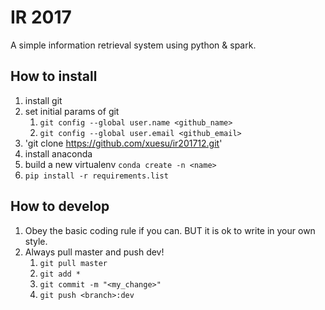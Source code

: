# IR 2017
A simple information retrieval system using python & spark.

## How to install
1. install git
1. set initial params of git
	1. `git config --global user.name <github_name>`
	1. `git config --global user.email <github_email>`
2. 'git clone https://github.com/xuesu/ir201712.git'
1. install anaconda
2. build a new virtualenv `conda create -n <name>`
3. `pip install -r requirements.list`

## How to develop
1. Obey the basic coding rule if you can. BUT it is ok to write in your own style.
2. Always pull master and push dev!
	1. `git pull master`
	1. `git add *`
	2. `git commit -m "<my_change>"`
	3. `git push <branch>:dev`

